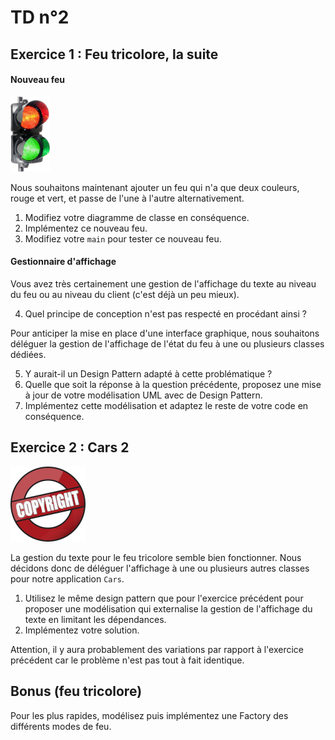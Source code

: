 TD n°2
======

Exercice 1 : Feu tricolore, la suite
------------------------------------

#### Nouveau feu

![](feuBicolore.png)

Nous souhaitons maintenant ajouter un feu qui n'a que deux couleurs, rouge et vert, et passe de l'une à l'autre alternativement.

1. Modifiez votre diagramme de classe en conséquence.
2. Implémentez ce nouveau feu.
3. Modifiez votre `main` pour tester ce nouveau feu.

#### Gestionnaire d'affichage

Vous avez très certainement une gestion de l'affichage du texte au niveau du feu ou au niveau du client (c'est déjà un peu mieux).

4. Quel principe de conception n'est pas respecté en procédant ainsi ?

Pour anticiper la mise en place d'une interface graphique, nous souhaitons déléguer la gestion de l'affichage de l'état du feu à une ou plusieurs classes dédiées.

5. Y aurait-il un Design Pattern adapté à cette problématique ?
6. Quelle que soit la réponse à la question précédente, proposez une mise à jour de votre modélisation UML avec de Design Pattern.
7. Implémentez cette modélisation et adaptez le reste de votre code en conséquence.

Exercice 2 : Cars 2
-------------------

![](copyright.png)

La gestion du texte pour le feu tricolore semble bien fonctionner. Nous décidons donc de déléguer l'affichage à une ou plusieurs autres classes pour notre application `Cars`.

1. Utilisez le même design pattern que pour l'exercice précédent pour proposer une modélisation qui externalise la gestion de l'affichage du texte en limitant les dépendances.
2. Implémentez votre solution.

Attention, il y aura probablement des variations par rapport à l'exercice précédent car le problème n'est pas tout à fait identique.

Bonus (feu tricolore)
---------------------

Pour les plus rapides, modélisez puis implémentez une Factory des différents modes de feu.
